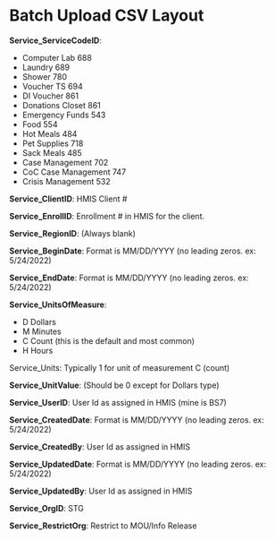 Batch Upload CSV Layout
=======================

**Service_ServiceCodeID**:
 - Computer Lab           688
 - Laundry                689
 - Shower                 780
 - Voucher TS             694
 - DI Voucher             861
 - Donations Closet       861
 - Emergency Funds        543
 - Food                   554
 - Hot Meals              484
 - Pet Supplies           718
 - Sack Meals             485
 - Case Management        702
 - CoC Case Management    747
 - Crisis Management      532

**Service_ClientID**:
 HMIS Client #

**Service_EnrollID**:
 Enrollment # in HMIS for the client.

**Service_RegionID**:
 (Always blank)

**Service_BeginDate**:
 Format is MM/DD/YYYY (no leading zeros. ex: 5/24/2022)

**Service_EndDate**:
 Format is MM/DD/YYYY (no leading zeros. ex: 5/24/2022)

**Service_UnitsOfMeasure**:
 - D  Dollars
 - M  Minutes
 - C  Count (this is the default and most common)
 - H  Hours

Service_Units:
 Typically 1 for unit of measurement C (count)

**Service_UnitValue**:
 (Should be 0 except for Dollars type)

**Service_UserID**:
 User Id as assigned in HMIS (mine is BS7)

**Service_CreatedDate**:
 Format is MM/DD/YYYY (no leading zeros. ex: 5/24/2022)

**Service_CreatedBy**:
 User Id as assigned in HMIS

**Service_UpdatedDate**:
 Format is MM/DD/YYYY (no leading zeros. ex: 5/24/2022)

**Service_UpdatedBy**:
 User Id as assigned in HMIS

**Service_OrgID**:
 STG

**Service_RestrictOrg**:
 Restrict to MOU/Info Release
